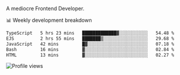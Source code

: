 A mediocre Frontend Developer.

📊 Weekly development breakdown
<!--START_SECTION:waka-->

```txt
TypeScript   5 hrs 23 mins   █████████████▓░░░░░░░░░░░   54.48 %
EJS          2 hrs 55 mins   ███████▒░░░░░░░░░░░░░░░░░   29.68 %
JavaScript   42 mins         █▓░░░░░░░░░░░░░░░░░░░░░░░   07.18 %
Bash         16 mins         ▓░░░░░░░░░░░░░░░░░░░░░░░░   02.84 %
HTML         13 mins         ▓░░░░░░░░░░░░░░░░░░░░░░░░   02.27 %
```

<!--END_SECTION:waka-->

<img src="https://gpvc.arturio.dev/iqbalfasri" alt="Profile views"/>
